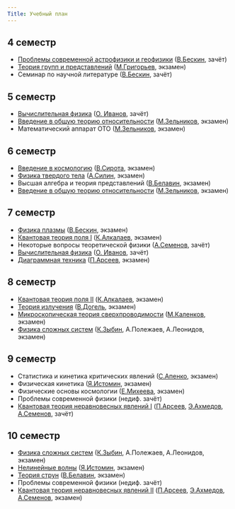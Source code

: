 ```yaml
---
Title: Учебный план
---
```


## 4 семестр

* [Проблемы современной астрофизики и геофизики](%base_url%?study%2Fplan%2Fprobastrogeo) ([В.Бескин](%base_url%?people%2Ftutors%2Fbeskin.vs), зачёт)
* [Теория групп и представлений](%base_url%?study%2Fplan%2Fgrouprepr) ([М.Григорьев](%base_url%?people%2Ftutors%2Fgrigoryev.ma), экзамен)
* Семинар по научной литературе ([В.Бескин](%base_url%?people%2Ftutors%2Fbeskin.vs), зачёт)

## 5 семестр

* [Вычислительная физика](%base_url%?study%2Fplan%2Fcalcphys) ([О. Иванов](%base_url%?people%2Ftutors%2Fivanov.ov), зачёт)
* [Введение в общую теорию относительности](%base_url%?study%2Fplan%2Fgenrel) ([М.Зельников](%base_url%?people%2Ftutors%2Fzelnikov.mi), экзамен)
* Математический аппарат ОТО ([М.Зельников](%base_url%?people%2Ftutors%2Fzelnikov.mi), экзамен)

## 6 семестр

* [Введение в космологию](%base_url%?study%2Fplan%2Fintrocosm) ([В.Сирота](%base_url%?people%2Ftutors%2Fsirota.va), экзамен)
* [Физика твердого тела](%base_url%?study%2Fplan%2Fsolbody) ([А.Силин](%base_url%?people%2Ftutors%2Fsilin.ap), экзамен)
* Высшая алгебра и теория представлений ([В.Белавин](%base_url%?people%2Ftutors%2Fbelavin.va), экзамен)
* [Введение в общую теорию относительности](%base_url%?study%2Fplan%2Fgenrel) ([М.Зельников](%base_url%?people%2Ftutors%2Fzelnikov.mi), экзамен)

## 7 семестр

* [Физика плазмы](%base_url%?study%2Fplan%2Fplasma) ([В.Бескин](%base_url%?people%2Ftutors%2Fbeskin.vs), экзамен)
* [Квантовая теория поля I](%base_url%?study%2Fplan%2Fqft1) ([К.Алкалаев](%base_url%?people%2Ftutors%2Falkalaev.kb), экзамен)
* Некоторые вопросы теоретической физики ([А.Семенов](%base_url%?people%2Ftutors%2Fsemenov.ag), зачёт)
* [Вычислительная физика](%base_url%?study%2Fplan%2Fcalcphys) ([О. Иванов](%base_url%?people%2Ftutors%2Fivanov.ov), зачёт)
* [Диаграммная техника](%base_url%?study%2Fplan%2Fdiagtech) ([П.Арсеев](%base_url%?people%2Ftutors%2Farseev.pi), экзамен)

## 8 семестр

* [Квантовая теория поля II](%base_url%?study%2Fplan%2Fqft2) ([К.Алкалаев](%base_url%?people%2Ftutors%2Falkalaev.kb), экзамен)
* [Теория излучения](%base_url%?study%2Fplan%2Fradiation) ([В.Догель](%base_url%?people%2Ftutors%2Fdogiel.va), экзамен)
* [Микроскопическая теория сверхпроводимости](%base_url%?study%2Fplan%2Fsupercond) ([М.Каленков](%base_url%?people%2Ftutors%2Fkalenkov.ms), экзамен)
* [Физика сложных систем](%base_url%?study%2Fplan%2Fcomplexsys) ([К.Зыбин](%base_url%?people%2Ftutors%2Fzybin.kp), А.Полежаев, А.Леонидов, экзамен)

## 9 семестр

* Статистика и кинетика критических явлений ([С.Апенко](%base_url%?people%2Ftutors%2Fapenko.sm), экзамен)
* Физическая кинетика ([Я.Истомин](%base_url%?people%2Ftutors%2Fistomin.yn), экзамен)
* Физические основы космологии ([Е.Михеева](%base_url%?people%2Ftutors%2Fmikheeva.ev), экзамен)
* Проблемы современной физики (недиф. зачёт)
* [Квантовая теория неравновесных явлений I](%base_url%?study%2Fplan%2Fneq1) ([П.Арсеев](%base_url%?people%2Ftutors%2Farseev.pi), [Э.Ахмедов](%base_url%?people%2Ftutors%2Fahmedov.et), [А.Семенов](%base_url%?people%2Ftutors%2Fsemenov.ag), зачёт)

## 10 семестр

* [Физика сложных систем](%base_url%?study%2Fplan%2Fcomplexsys) ([К.Зыбин](%base_url%?people%2Ftutors%2Fzybin.kp), А.Полежаев, А.Леонидов, экзамен)
* [Нелинейные волны](%base_url%?study%2Fplan%2Fnonlin) ([Я.Истомин](%base_url%?people%2Ftutors%2Fistomin.yn), экзамен)
* [Теория струн](%base_url%?study%2Fplan%2Fstringth) ([В.Белавин](%base_url%?people%2Ftutors%2Fbelavin.va), экзамен)
* Проблемы современной физики (недиф. зачёт)
* [Квантовая теория неравновесных явлений II](%base_url%?study%2Fplan%2Fneq2) ([П.Арсеев](%base_url%?people%2Ftutors%2Farseev.pi), [Э.Ахмедов](%base_url%?people%2Ftutors%2Fahmedov.et), [А.Семенов](%base_url%?people%2Ftutors%2Fsemenov.ag), экзамен)

